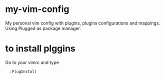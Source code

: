 # my-vim-config
My personal vim config with plugins, plugins configurations and mappings. Using Plugged as package manager.

# to install plggins 
Go to your vimrc and type 

```
  :PlugInstall
```
